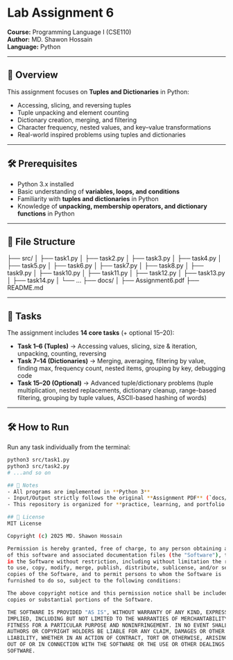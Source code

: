 # Lab Assignment 6 
**Course:** Programming Language I (CSE110)  
**Author:** MD. Shawon Hossain  
**Language:** Python  

---

## 📌 Overview  
This assignment focuses on **Tuples and Dictionaries** in Python:

- Accessing, slicing, and reversing tuples
- Tuple unpacking and element counting
- Dictionary creation, merging, and filtering
- Character frequency, nested values, and key–value transformations
- Real-world inspired problems using tuples and dictionaries

---

## 🛠️ Prerequisites  
- Python 3.x installed  
- Basic understanding of **variables, loops, and conditions**  
- Familiarity with **tuples and dictionaries** in Python  
- Knowledge of **unpacking, membership operators, and dictionary functions** in Python

---

## 📂 File Structure  
├── src/
│   ├── task1.py
│   ├── task2.py
│   ├── task3.py
│   ├── task4.py
│   ├── task5.py
│   ├── task6.py
│   ├── task7.py
│   ├── task8.py
│   ├── task9.py
│   ├── task10.py
│   ├── task11.py
│   ├── task12.py
│   ├── task13.py
│   ├── task14.py
│   └── ...
├── docs/
│   ├── Assignment6.pdf
├── README.md

---

## 📂 Tasks  

The assignment includes **14 core tasks** (+ optional 15–20):
- **Task 1–6 (Tuples)** → Accessing values, slicing, size & iteration, unpacking, counting, reversing
- **Task 7–14 (Dictionaries)** → Merging, averaging, filtering by value, finding max, frequency count, nested items, grouping by key, debugging code
- **Task 15–20 (Optional)** → Advanced tuple/dictionary problems (tuple multiplication, nested replacements, dictionary cleanup, range-based filtering, grouping by tuple values, ASCII-based hashing of words)

---

## 🛠️ How to Run  
Run any task individually from the terminal:  
```bash
python3 src/task1.py
python3 src/task2.py
# ...and so on

## 📎 Notes
- All programs are implemented in **Python 3**
- Input/Output strictly follows the original **Assignment PDF** (`docs/Assignment6.pdf`)
- This repository is organized for **practice, learning, and portfolio showcase**

## 📜 License
MIT License  

Copyright (c) 2025 MD. Shawon Hossain  

Permission is hereby granted, free of charge, to any person obtaining a copy
of this software and associated documentation files (the "Software"), to deal
in the Software without restriction, including without limitation the rights
to use, copy, modify, merge, publish, distribute, sublicense, and/or sell
copies of the Software, and to permit persons to whom the Software is
furnished to do so, subject to the following conditions:

The above copyright notice and this permission notice shall be included in all
copies or substantial portions of the Software.

THE SOFTWARE IS PROVIDED "AS IS", WITHOUT WARRANTY OF ANY KIND, EXPRESS OR
IMPLIED, INCLUDING BUT NOT LIMITED TO THE WARRANTIES OF MERCHANTABILITY,
FITNESS FOR A PARTICULAR PURPOSE AND NONINFRINGEMENT. IN NO EVENT SHALL THE
AUTHORS OR COPYRIGHT HOLDERS BE LIABLE FOR ANY CLAIM, DAMAGES OR OTHER
LIABILITY, WHETHER IN AN ACTION OF CONTRACT, TORT OR OTHERWISE, ARISING FROM,
OUT OF OR IN CONNECTION WITH THE SOFTWARE OR THE USE OR OTHER DEALINGS IN THE
SOFTWARE.